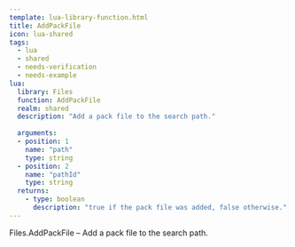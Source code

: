 ```yaml
---
template: lua-library-function.html
title: AddPackFile
icon: lua-shared
tags:
  - lua
  - shared
  - needs-verification
  - needs-example
lua:
  library: Files
  function: AddPackFile
  realm: shared
  description: "Add a pack file to the search path."
  
  arguments:
  - position: 1
    name: "path"
    type: string
  - position: 2
    name: "pathId"
    type: string
  returns:
    - type: boolean
      description: "true if the pack file was added, false otherwise."
---
```


<div class="lua__search__keywords">
Files.AddPackFile &#x2013; Add a pack file to the search path.
</div>
